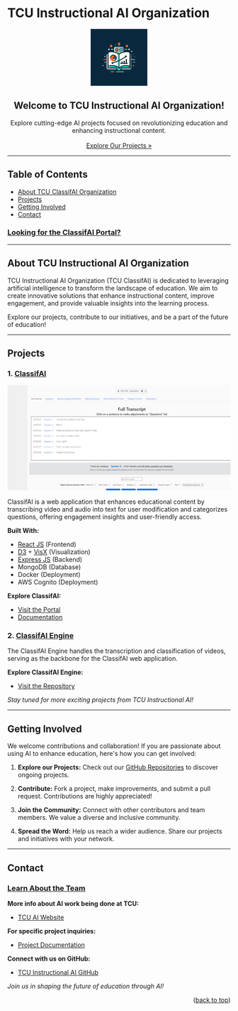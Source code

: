 # TCU Instructional AI Organization

<div align="center">
  <a href="https://github.com/TCU-ClassifAI">
    <img src="https://github.com/TCU-ClassifAI/classifAI/raw/main/frontend/static/images/logo.jpg" alt="Organization Logo" width="128" height="128">
  </a>

<h2 align="center">Welcome to TCU Instructional AI Organization!</h2>

  <p align="center">
    Explore cutting-edge AI projects focused on revolutionizing education and enhancing instructional content.<br>
    <br />
    <a href="https://ai.tcu.edu/">Explore Our Projects »</a>
  </p>
</div>

---

## Table of Contents

- [About TCU ClassifAI Organization](#about-tcu-instructional-ai-organization)
- [Projects](#projects)
- [Getting Involved](#getting-involved)
- [Contact](#contact)

### [Looking for the ClassifAI Portal?](https://classifai.tcu.edu)

---

## About TCU Instructional AI Organization

TCU Instructional AI Organization (TCU ClassifAI) is dedicated to leveraging artificial intelligence to transform the landscape of education. We aim to create innovative solutions that enhance instructional content, improve engagement, and provide valuable insights into the learning process.

Explore our projects, contribute to our initiatives, and be a part of the future of education!

---

## Projects

### 1. [ClassifAI](https://github.com/TCU-ClassifAI/classifAI)

![Classifai Screenshot](https://github.com/TCU-ClassifAI/classifAI/raw/main/docs/images/product.png)

ClassifAI is a web application that enhances educational content by transcribing video and audio into text for user modification and categorizes questions, offering engagement insights and user-friendly access.

**Built With:**
- [React JS](https://react.dev/) (Frontend)
- [D3](https://d3js.org/) + [VisX](https://airbnb.io/visx) (Visualization)
- [Express JS](https://expressjs.com/) (Backend)
- MongoDB (Database)
- Docker (Deployment)
- AWS Cognito (Deployment)

**Explore ClassifAI:**
- [Visit the Portal](https://classifai.tcu.edu/)
- [Documentation](https://tcu-classifai.github.io/classifAI/)

### 2. [ClassifAI Engine](https://github.com/TCU-Instructional-AI/classifAI-engine)

The ClassifAI Engine handles the transcription and classification of videos, serving as the backbone for the ClassifAI web application.

**Explore ClassifAI Engine:**
- [Visit the Repository](https://github.com/TCU-ClassifAI/classifAI-engine)

*Stay tuned for more exciting projects from TCU Instructional AI!*

---

## Getting Involved

We welcome contributions and collaboration! If you are passionate about using AI to enhance education, here's how you can get involved:

1. **Explore our Projects:** Check out our [GitHub Repositories](https://github.com/ClassifAI) to discover ongoing projects.

2. **Contribute:** Fork a project, make improvements, and submit a pull request. Contributions are highly appreciated!

3. **Join the Community:** Connect with other contributors and team members. We value a diverse and inclusive community.

4. **Spread the Word:** Help us reach a wider audience. Share our projects and initiatives with your network.

---

## Contact

### [Learn About the Team](http://riogrande.cs.tcu.edu/2324InstructionalEffectiveness)

**More info about AI work being done at TCU:**
- [TCU AI Website](https://ai.tcu.edu/)

**For specific project inquiries:**
- [Project Documentation](https://tcu-classifai.github.io/classifai-docs)

**Connect with us on GitHub:**
- [TCU Instructional AI GitHub](https://github.com/TCU-Instructional-AI)

*Join us in shaping the future of education through AI!*

<p align="right">(<a href="#readme-top">back to top</a>)</p>
